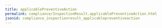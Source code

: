 ```yaml
---
title: applicablePreventiveAction
permalink: compliance/InspectionResult.applicablePreventiveAction.html
jsonid: compliance_inspectionresult_applicablepreventiveaction
---
```

